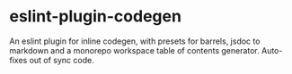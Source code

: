 # eslint-plugin-codegen

An eslint plugin for inline codegen, with presets for barrels, jsdoc to markdown and a monorepo workspace table of contents generator. Auto-fixes out of sync code.
